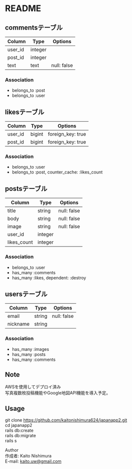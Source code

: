 # README



## commentsテーブル
|Column|Type|Options|
|------|----|-------|
|user_id|integer||
|post_id|integer||
|text|text|null: false|

### Association
-  belongs_to :post
-  belongs_to :user 


## likesテーブル
|Column|Type|Options|
|------|----|-------|
|user_id|bigint|foreign_key: true|
|post_id|bigint|foreign_key: true|

### Association
- belongs_to :user
- belongs_to :post, counter_cache: :likes_count



## postsテーブル
|Column|Type|Options|
|------|----|-------|
|title|string|null: false|
|body|string|null: false|
|image|string|null: false|
|user_id|integer||
|likes_count|integer||


### Association
- belongs_to :user
- has_many :comments
- has_many :likes, dependent: :destroy




## usersテーブル
|Column|Type|Options|
|------|----|-------|
|email|string|null: false|
|nickname|string||


### Association
- has_many :images
- has_many :posts
- has_many :comments


## Note

AWSを使用してデプロイ済み  
写真複数枚投稿機能やGoogle地図API機能を導入予定。  


## Usage
git clone https://github.com/kaitonishimura624/japanapp2.git  
cd japanapp2  
rails db:create  
rails db:migrate  
rails s  

Author  
作成者: Kaito Nishimura  
E-mail: kaito.uw@gmail.com  